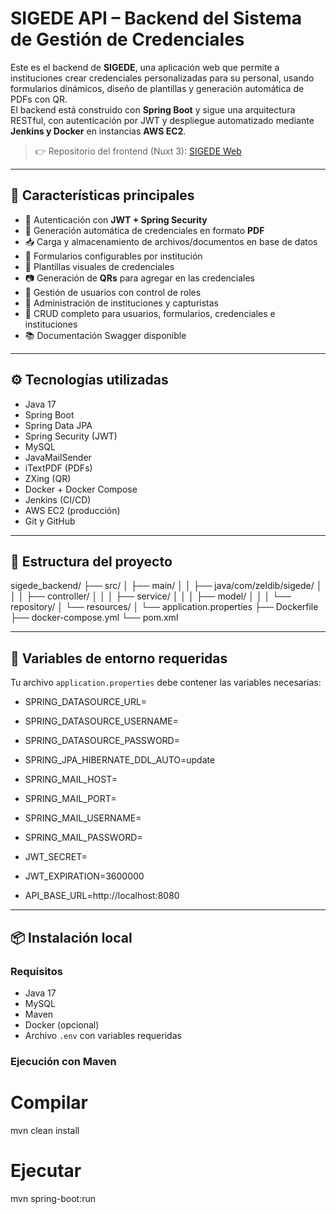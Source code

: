 # SIGEDE API – Backend del Sistema de Gestión de Credenciales

Este es el backend de **SIGEDE**, una aplicación web que permite a instituciones crear credenciales personalizadas para su personal, usando formularios dinámicos, diseño de plantillas y generación automática de PDFs con QR.  
El backend está construido con **Spring Boot** y sigue una arquitectura RESTful, con autenticación por JWT y despliegue automatizado mediante **Jenkins y Docker** en instancias **AWS EC2**.

> 👉 Repositorio del frontend (Nuxt 3): [SIGEDE Web](https://github.com/ZelDIB/sigede_web)

---

## 🚀 Características principales

- 🔐 Autenticación con **JWT + Spring Security**
- 📄 Generación automática de credenciales en formato **PDF**
- 📥 Carga y almacenamiento de archivos/documentos en base de datos
- 🧾 Formularios configurables por institución
- 🎨 Plantillas visuales de credenciales
- 📷 Generación de **QRs** para agregar en las credenciales
- 👥 Gestión de usuarios con control de roles
- 🏢 Administración de instituciones y capturistas
- 🔧 CRUD completo para usuarios, formularios, credenciales e instituciones
- 📚 Documentación Swagger disponible

---

## ⚙️ Tecnologías utilizadas

- Java 17
- Spring Boot
- Spring Data JPA
- Spring Security (JWT)
- MySQL
- JavaMailSender
- iTextPDF (PDFs)
- ZXing (QR)
- Docker + Docker Compose
- Jenkins (CI/CD)
- AWS EC2 (producción)
- Git y GitHub

---

## 📁 Estructura del proyecto

sigede_backend/
├── src/
│ ├── main/
│ │ ├── java/com/zeldib/sigede/
│ │ │ ├── controller/
│ │ │ ├── service/
│ │ │ ├── model/
│ │ │ └── repository/
│ └── resources/
│ └── application.properties
├── Dockerfile
├── docker-compose.yml
└── pom.xml

---

## 📁 Variables de entorno requeridas

Tu archivo `application.properties` debe contener las variables necesarias:

- SPRING_DATASOURCE_URL=
- SPRING_DATASOURCE_USERNAME=
- SPRING_DATASOURCE_PASSWORD=
- SPRING_JPA_HIBERNATE_DDL_AUTO=update

- SPRING_MAIL_HOST=
- SPRING_MAIL_PORT=
- SPRING_MAIL_USERNAME=
- SPRING_MAIL_PASSWORD=

- JWT_SECRET=
- JWT_EXPIRATION=3600000

- API_BASE_URL=http://localhost:8080

---

## 📦 Instalación local

### Requisitos

- Java 17
- MySQL
- Maven
- Docker (opcional)
- Archivo `.env` con variables requeridas

### Ejecución con Maven

# Compilar
mvn clean install

# Ejecutar
mvn spring-boot:run
